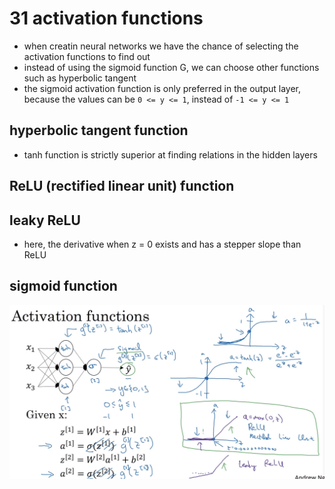 # 31 activation functions

- when creatin neural networks we have the chance of selecting the activation functions to find out
- instead of using the sigmoid function G, we can choose other functions such as hyperbolic tangent
- the sigmoid activation function is only preferred in the output layer, because the values can be `0 <= y <= 1`, instead of `-1 <= y <= 1`

## hyperbolic tangent function

- tanh function is strictly superior at finding relations in the hidden layers

## ReLU (rectified linear unit) function

## leaky ReLU 

- here, the derivative when z = 0 exists and has a stepper slope than ReLU

## sigmoid function

![image](images/image_44.png)


